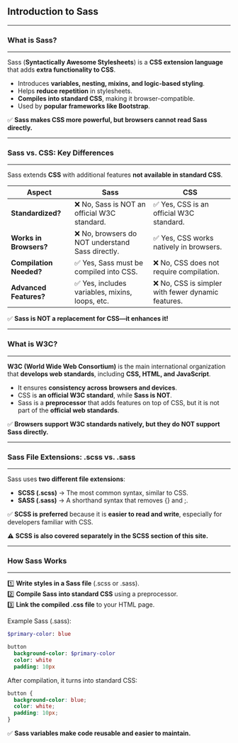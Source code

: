 ## Introduction to Sass

---
### **What is Sass?**
---
Sass (**Syntactically Awesome Stylesheets**) is a **CSS extension language** that adds **extra functionality to CSS**.

- Introduces **variables, nesting, mixins, and logic-based styling**.
- Helps **reduce repetition** in stylesheets.
- **Compiles into standard CSS**, making it browser-compatible.
- Used by **popular frameworks like Bootstrap**.

✅ **Sass makes CSS more powerful, but browsers cannot read Sass directly.**  

---
### **Sass vs. CSS: Key Differences**
---
Sass extends **CSS** with additional features **not available in standard CSS**.

<table class="notesTable">
    <thead>
        <tr class="tableHeader">
            <th class="tableCellHeader">Aspect</th>
            <th class="tableCellHeader">Sass</th>
            <th class="tableCellHeader">CSS</th>
        </tr>
    </thead>
    <tbody>
        <tr class="tableRow">
            <td class="tableCell"><strong>Standardized?</strong></td>
            <td class="tableCell">❌ No, Sass is NOT an official W3C standard.</td>
            <td class="tableCell">✅ Yes, CSS is an official W3C standard.</td>
        </tr>
        <tr class="tableRow">
            <td class="tableCell"><strong>Works in Browsers?</strong></td>
            <td class="tableCell">❌ No, browsers do NOT understand Sass directly.</td>
            <td class="tableCell">✅ Yes, CSS works natively in browsers.</td>
        </tr>
        <tr class="tableRow">
            <td class="tableCell"><strong>Compilation Needed?</strong></td>
            <td class="tableCell">✅ Yes, Sass must be compiled into CSS.</td>
            <td class="tableCell">❌ No, CSS does not require compilation.</td>
        </tr>
        <tr class="tableRow">
            <td class="tableCell"><strong>Advanced Features?</strong></td>
            <td class="tableCell">✅ Yes, includes variables, mixins, loops, etc.</td>
            <td class="tableCell">❌ No, CSS is simpler with fewer dynamic features.</td>
        </tr>
    </tbody>
</table>

✅ **Sass is NOT a replacement for CSS—it enhances it!**

---
### **What is W3C?**
---

**W3C (World Wide Web Consortium)** is the main international organization that **develops web standards**, including **CSS, HTML, and JavaScript**.

- It ensures **consistency across browsers and devices**.
- CSS is **an official W3C standard**, while **Sass is NOT**.
- Sass is a **preprocessor** that adds features on top of CSS, but it is not part of the **official web standards**.

✅ **Browsers support W3C standards natively, but they do NOT support Sass directly.**  

---
### **Sass File Extensions: .scss vs. .sass**
---
Sass uses **two different file extensions**:

- **SCSS (<span class="codeSnip">.scss</span>)** → The most common syntax, similar to CSS.  
- **SASS (<span class="codeSnip">.sass</span>)** → A shorthand syntax that removes {} and ;.  

✅ **SCSS is preferred** because it is **easier to read and write**, especially for developers familiar with CSS.  

⚠️ **SCSS is also covered separately in the SCSS section of this site.**  

---
### **How Sass Works**
---
1️⃣ **Write styles in a Sass file** (<span class="codeSnip">.scss</span> or <span class="codeSnip">.sass</span>).  
2️⃣ **Compile Sass into standard CSS** using a preprocessor.  
3️⃣ **Link the compiled <span class="codeSnip">.css</span> file** to your HTML page.

Example Sass (<span class="codeSnip">.sass</span>):

```sass  
$primary-color: blue

button  
  background-color: $primary-color  
  color: white  
  padding: 10px 
```

After compilation, it turns into standard CSS:

```css  
button {  
  background-color: blue;  
  color: white;  
  padding: 10px;  
}  
```

✅ **Sass variables make code reusable and easier to maintain.**

